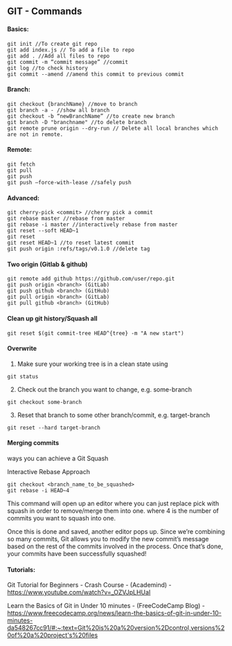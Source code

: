 ## GIT - Commands

#### Basics:

```
git init //To create git repo
git add index.js // To add a file to repo
git add . //Add all files to repo
git commit -m “commit message” //commit
git log //to check history
git commit --amend //amend this commit to previous commit
```

#### Branch:

```
git checkout {​​​​​​​​branchName}​​​​​​​​ //move to branch
git branch -a - //show all branch
git checkout -b “newBranchName” //to create new branch
git branch -D "branchname" //to delete branch
git remote prune origin --dry-run // Delete all local branches which are not in remote.
```

#### Remote:

```
git fetch
git pull
git push
git push —force-with-lease //safely push
```

#### Advanced:

```
git cherry-pick <commit> //cherry pick a commit
git rebase master //rebase from master
git rebase -i master //interactively rebase from master
git reset --soft HEAD~1
git reset
git reset HEAD~1 //to reset latest commit
git push origin :refs/tags/v0.1.0 //delete tag
```

#### Two origin (Gitlab & github)

```
git remote add github https://github.com/user/repo.git
git push origin <branch> (GitLab)
git push github <branch> (GitHub)
git pull origin <branch> (GitLab)
git pull github <branch> (GitHub)
```

#### Clean up git history/Squash all

```
git reset $(git commit-tree HEAD^{​​​tree}​​​ -m "A new start")
```

#### Overwrite

1. Make sure your working tree is in a clean state using

```
git status

```

2. Check out the branch you want to change, e.g. some-branch

```
git checkout some-branch
```

3. Reset that branch to some other branch/commit, e.g. target-branch

```
git reset --hard target-branch
```

#### Merging commits

ways you can achieve a Git Squash

Interactive Rebase Approach

```
git checkout <branch_name_to_be_squashed>
git rebase -i HEAD~4
```

This command will open up an editor where you can just replace pick with squash in order to remove/merge them into one.
where 4 is the number of commits you want to squash into one.

Once this is done and saved, another editor pops up.
Since we’re combining so many commits, Git allows you to modify the new commit’s message based on the rest of the commits involved in the process.
Once that’s done, your commits have been successfully squashed!

#### Tutorials:

Git Tutorial for Beginners - Crash Course - (Academind) - https://www.youtube.com/watch?v=_OZVJpLHUaI

Learn the Basics of Git in Under 10 minutes - (FreeCodeCamp Blog) - https://www.freecodecamp.org/news/learn-the-basics-of-git-in-under-10-minutes-da548267cc91/#:~:text=Git%20is%20a%20version%2Dcontrol,versions%20of%20a%20project's%20files
